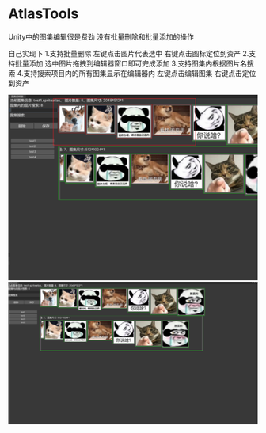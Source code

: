 # AtlasTools
Unity中的图集编辑很是费劲 没有批量删除和批量添加的操作

自己实现下
1.支持批量删除 左键点击图片代表选中 右键点击图标定位到资产
2.支持批量添加 选中图片拖拽到编辑器窗口即可完成添加
3.支持图集内根据图片名搜索
4.支持搜索项目内的所有图集显示在编辑器内 左键点击编辑图集 右键点击定位到资产

![Example Image](Images/image2.png)
![Example Image](Images/image.png)